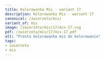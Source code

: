 ```yaml
---
title: Kolorowanka Mis - wariant 17
description: Kolorowanka Mis - wariant 17
canonical: /zwierzeta/mis/
variant_of: mis
image: /zwierzeta/mis/17/mis-17.svg
pdf: /zwierzeta/mis/17/mis-17.pdf
alt: "Prosta kolorowanka mis do kolorowania"
tags:
- zwierzeta
- mis
---
```

